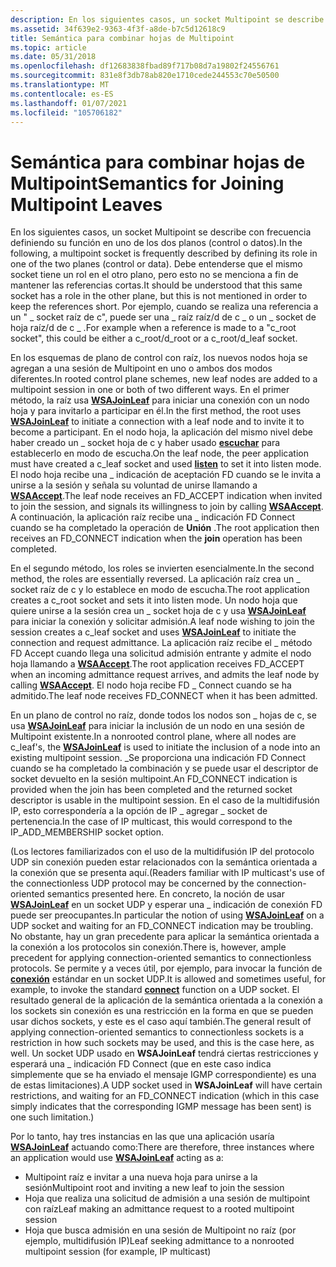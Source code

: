 ```yaml
---
description: En los siguientes casos, un socket Multipoint se describe con frecuencia definiendo su función en uno de los dos planos (control o datos).
ms.assetid: 34f639e2-9363-4f3f-a8de-b7c5d12618c9
title: Semántica para combinar hojas de Multipoint
ms.topic: article
ms.date: 05/31/2018
ms.openlocfilehash: df12683838fbad89f717b08d7a19802f24556761
ms.sourcegitcommit: 831e8f3db78ab820e1710cede244553c70e50500
ms.translationtype: MT
ms.contentlocale: es-ES
ms.lasthandoff: 01/07/2021
ms.locfileid: "105706182"
---
```

# <a name="semantics-for-joining-multipoint-leaves"></a><span data-ttu-id="bcd46-103">Semántica para combinar hojas de Multipoint</span><span class="sxs-lookup"><span data-stu-id="bcd46-103">Semantics for Joining Multipoint Leaves</span></span>

<span data-ttu-id="bcd46-104">En los siguientes casos, un socket Multipoint se describe con frecuencia definiendo su función en uno de los dos planos (control o datos).</span><span class="sxs-lookup"><span data-stu-id="bcd46-104">In the following, a multipoint socket is frequently described by defining its role in one of the two planes (control or data).</span></span> <span data-ttu-id="bcd46-105">Debe entenderse que el mismo socket tiene un rol en el otro plano, pero esto no se menciona a fin de mantener las referencias cortas.</span><span class="sxs-lookup"><span data-stu-id="bcd46-105">It should be understood that this same socket has a role in the other plane, but this is not mentioned in order to keep the references short.</span></span> <span data-ttu-id="bcd46-106">Por ejemplo, cuando se realiza una referencia a un " \_ socket raíz de c", puede ser una \_ raíz raíz/d de c \_ o un \_ socket de hoja raíz/d de c \_ .</span><span class="sxs-lookup"><span data-stu-id="bcd46-106">For example when a reference is made to a "c\_root socket", this could be either a c\_root/d\_root or a c\_root/d\_leaf socket.</span></span>

<span data-ttu-id="bcd46-107">En los esquemas de plano de control con raíz, los nuevos nodos hoja se agregan a una sesión de Multipoint en uno o ambos dos modos diferentes.</span><span class="sxs-lookup"><span data-stu-id="bcd46-107">In rooted control plane schemes, new leaf nodes are added to a multipoint session in one or both of two different ways.</span></span> <span data-ttu-id="bcd46-108">En el primer método, la raíz usa [**WSAJoinLeaf**](/windows/desktop/api/Winsock2/nf-winsock2-wsajoinleaf) para iniciar una conexión con un nodo hoja y para invitarlo a participar en él.</span><span class="sxs-lookup"><span data-stu-id="bcd46-108">In the first method, the root uses [**WSAJoinLeaf**](/windows/desktop/api/Winsock2/nf-winsock2-wsajoinleaf) to initiate a connection with a leaf node and to invite it to become a participant.</span></span> <span data-ttu-id="bcd46-109">En el nodo hoja, la aplicación del mismo nivel debe haber creado un \_ socket hoja de c y haber usado [**escuchar**](/windows/desktop/api/Winsock2/nf-winsock2-listen) para establecerlo en modo de escucha.</span><span class="sxs-lookup"><span data-stu-id="bcd46-109">On the leaf node, the peer application must have created a c\_leaf socket and used [**listen**](/windows/desktop/api/Winsock2/nf-winsock2-listen) to set it into listen mode.</span></span> <span data-ttu-id="bcd46-110">El nodo hoja recibe una \_ indicación de aceptación FD cuando se le invita a unirse a la sesión y señala su voluntad de unirse llamando a [**WSAAccept**](/windows/desktop/api/Winsock2/nf-winsock2-wsaaccept).</span><span class="sxs-lookup"><span data-stu-id="bcd46-110">The leaf node receives an FD\_ACCEPT indication when invited to join the session, and signals its willingness to join by calling [**WSAAccept**](/windows/desktop/api/Winsock2/nf-winsock2-wsaaccept).</span></span> <span data-ttu-id="bcd46-111">A continuación, la aplicación raíz recibe una \_ indicación FD Connect cuando se ha completado la operación de **Unión** .</span><span class="sxs-lookup"><span data-stu-id="bcd46-111">The root application then receives an FD\_CONNECT indication when the **join** operation has been completed.</span></span>

<span data-ttu-id="bcd46-112">En el segundo método, los roles se invierten esencialmente.</span><span class="sxs-lookup"><span data-stu-id="bcd46-112">In the second method, the roles are essentially reversed.</span></span> <span data-ttu-id="bcd46-113">La aplicación raíz crea un \_ socket raíz de c y lo establece en modo de escucha.</span><span class="sxs-lookup"><span data-stu-id="bcd46-113">The root application creates a c\_root socket and sets it into listen mode.</span></span> <span data-ttu-id="bcd46-114">Un nodo hoja que quiere unirse a la sesión crea un \_ socket hoja de c y usa [**WSAJoinLeaf**](/windows/desktop/api/Winsock2/nf-winsock2-wsajoinleaf) para iniciar la conexión y solicitar admisión.</span><span class="sxs-lookup"><span data-stu-id="bcd46-114">A leaf node wishing to join the session creates a c\_leaf socket and uses [**WSAJoinLeaf**](/windows/desktop/api/Winsock2/nf-winsock2-wsajoinleaf) to initiate the connection and request admittance.</span></span> <span data-ttu-id="bcd46-115">La aplicación raíz recibe el \_ método FD Accept cuando llega una solicitud admisión entrante y admite el nodo hoja llamando a [**WSAAccept**](/windows/desktop/api/Winsock2/nf-winsock2-wsaaccept).</span><span class="sxs-lookup"><span data-stu-id="bcd46-115">The root application receives FD\_ACCEPT when an incoming admittance request arrives, and admits the leaf node by calling [**WSAAccept**](/windows/desktop/api/Winsock2/nf-winsock2-wsaaccept).</span></span> <span data-ttu-id="bcd46-116">El nodo hoja recibe FD \_ Connect cuando se ha admitido.</span><span class="sxs-lookup"><span data-stu-id="bcd46-116">The leaf node receives FD\_CONNECT when it has been admitted.</span></span>

<span data-ttu-id="bcd46-117">En un plano de control no raíz, donde todos los nodos son \_ hojas de c, se usa [**WSAJoinLeaf**](/windows/desktop/api/Winsock2/nf-winsock2-wsajoinleaf) para iniciar la inclusión de un nodo en una sesión de Multipoint existente.</span><span class="sxs-lookup"><span data-stu-id="bcd46-117">In a nonrooted control plane, where all nodes are c\_leaf's, the [**WSAJoinLeaf**](/windows/desktop/api/Winsock2/nf-winsock2-wsajoinleaf) is used to initiate the inclusion of a node into an existing multipoint session.</span></span> <span data-ttu-id="bcd46-118">\_Se proporciona una indicación FD Connect cuando se ha completado la combinación y se puede usar el descriptor de socket devuelto en la sesión multipoint.</span><span class="sxs-lookup"><span data-stu-id="bcd46-118">An FD\_CONNECT indication is provided when the join has been completed and the returned socket descriptor is usable in the multipoint session.</span></span> <span data-ttu-id="bcd46-119">En el caso de la multidifusión IP, esto correspondería a la opción de IP \_ agregar \_ socket de pertenencia.</span><span class="sxs-lookup"><span data-stu-id="bcd46-119">In the case of IP multicast, this would correspond to the IP\_ADD\_MEMBERSHIP socket option.</span></span>

<span data-ttu-id="bcd46-120">(Los lectores familiarizados con el uso de la multidifusión IP del protocolo UDP sin conexión pueden estar relacionados con la semántica orientada a la conexión que se presenta aquí.</span><span class="sxs-lookup"><span data-stu-id="bcd46-120">(Readers familiar with IP multicast's use of the connectionless UDP protocol may be concerned by the connection-oriented semantics presented here.</span></span> <span data-ttu-id="bcd46-121">En concreto, la noción de usar [**WSAJoinLeaf**](/windows/desktop/api/Winsock2/nf-winsock2-wsajoinleaf) en un socket UDP y esperar una \_ indicación de conexión FD puede ser preocupantes.</span><span class="sxs-lookup"><span data-stu-id="bcd46-121">In particular the notion of using [**WSAJoinLeaf**](/windows/desktop/api/Winsock2/nf-winsock2-wsajoinleaf) on a UDP socket and waiting for an FD\_CONNECT indication may be troubling.</span></span> <span data-ttu-id="bcd46-122">No obstante, hay un gran precedente para aplicar la semántica orientada a la conexión a los protocolos sin conexión.</span><span class="sxs-lookup"><span data-stu-id="bcd46-122">There is, however, ample precedent for applying connection-oriented semantics to connectionless protocols.</span></span> <span data-ttu-id="bcd46-123">Se permite y a veces útil, por ejemplo, para invocar la función de [**conexión**](/windows/desktop/api/Winsock2/nf-winsock2-connect) estándar en un socket UDP.</span><span class="sxs-lookup"><span data-stu-id="bcd46-123">It is allowed and sometimes useful, for example, to invoke the standard [**connect**](/windows/desktop/api/Winsock2/nf-winsock2-connect) function on a UDP socket.</span></span> <span data-ttu-id="bcd46-124">El resultado general de la aplicación de la semántica orientada a la conexión a los sockets sin conexión es una restricción en la forma en que se pueden usar dichos sockets, y este es el caso aquí también.</span><span class="sxs-lookup"><span data-stu-id="bcd46-124">The general result of applying connection-oriented semantics to connectionless sockets is a restriction in how such sockets may be used, and this is the case here, as well.</span></span> <span data-ttu-id="bcd46-125">Un socket UDP usado en **WSAJoinLeaf** tendrá ciertas restricciones y esperará una \_ indicación FD Connect (que en este caso indica simplemente que se ha enviado el mensaje IGMP correspondiente) es una de estas limitaciones).</span><span class="sxs-lookup"><span data-stu-id="bcd46-125">A UDP socket used in **WSAJoinLeaf** will have certain restrictions, and waiting for an FD\_CONNECT indication (which in this case simply indicates that the corresponding IGMP message has been sent) is one such limitation.)</span></span>

<span data-ttu-id="bcd46-126">Por lo tanto, hay tres instancias en las que una aplicación usaría [**WSAJoinLeaf**](/windows/desktop/api/Winsock2/nf-winsock2-wsajoinleaf) actuando como:</span><span class="sxs-lookup"><span data-stu-id="bcd46-126">There are therefore, three instances where an application would use [**WSAJoinLeaf**](/windows/desktop/api/Winsock2/nf-winsock2-wsajoinleaf) acting as a:</span></span>

-   <span data-ttu-id="bcd46-127">Multipoint raíz e invitar a una nueva hoja para unirse a la sesión</span><span class="sxs-lookup"><span data-stu-id="bcd46-127">Multipoint root and inviting a new leaf to join the session</span></span>
-   <span data-ttu-id="bcd46-128">Hoja que realiza una solicitud de admisión a una sesión de multipoint con raíz</span><span class="sxs-lookup"><span data-stu-id="bcd46-128">Leaf making an admittance request to a rooted multipoint session</span></span>
-   <span data-ttu-id="bcd46-129">Hoja que busca admisión en una sesión de Multipoint no raíz (por ejemplo, multidifusión IP)</span><span class="sxs-lookup"><span data-stu-id="bcd46-129">Leaf seeking admittance to a nonrooted multipoint session (for example, IP multicast)</span></span>

 

 




